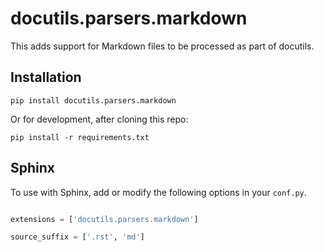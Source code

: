 # docutils.parsers.markdown
This adds support for Markdown files to be processed as part of docutils.

## Installation

```
pip install docutils.parsers.markdown
```

Or for development, after cloning this repo:

```
pip install -r requirements.txt
```

## Sphinx

To use with Sphinx, add or modify the following options in your `conf.py`.

```python

extensions = ['docutils.parsers.markdown']

source_suffix = ['.rst', 'md']

```
